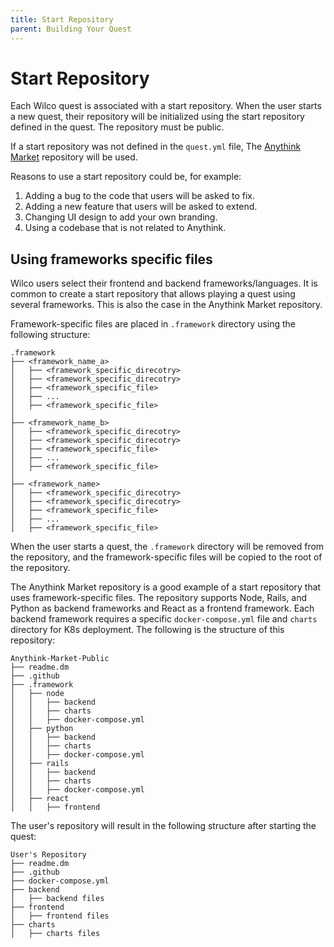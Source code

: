 ```yaml
---
title: Start Repository
parent: Building Your Quest
---
```


# Start Repository

Each Wilco quest is associated with a start repository. When the user starts a new quest, their repository will be initialized using the start repository defined in the quest. The repository must be public.

If a start repository was not defined in the `quest.yml` file, The [Anythink Market] repository will be used.

Reasons to use a start repository could be, for example:
1. Adding a bug to the code that users will be asked to fix.
2. Adding a new feature that users will be asked to extend.
3. Changing UI design to add your own branding.
4. Using a codebase that is not related to Anythink.

## Using frameworks specific files
Wilco users select their frontend and backend frameworks/languages. It is common to create a start repository that allows playing a quest using several frameworks. This is also the case in the Anythink Market repository.

Framework-specific files are placed in `.framework` directory using the following structure:
```
.framework
├── <framework_name_a>
│   ├── <framework_specific_direcotry>
│   ├── <framework_specific_direcotry>
│   ├── <framework_specific_file>
│   ├── ...
│   ├── <framework_specific_file>
│
├── <framework_name_b>
│   ├── <framework_specific_direcotry>
│   ├── <framework_specific_direcotry>
│   ├── <framework_specific_file>
│   ├── ...
│   ├── <framework_specific_file>
│
├── <framework_name>
│   ├── <framework_specific_direcotry>
│   ├── <framework_specific_direcotry>
│   ├── <framework_specific_file>
│   ├── ...
│   ├── <framework_specific_file>
``` 

When the user starts a quest, the `.framework` directory will be removed from the repository, and the framework-specific files will be copied to the root of the repository.

The Anythink Market repository is a good example of a start repository that uses framework-specific files. The repository supports Node, Rails, and Python as backend frameworks and React as a frontend framework. Each backend framework requires a specific `docker-compose.yml` file and `charts` directory for K8s deployment. The following is the structure of this repository:

```
Anythink-Market-Public
├── readme.dm
├── .github
├── .framework
│   ├── node
│   │   ├── backend
│   │   ├── charts
│   │   ├── docker-compose.yml
│   ├── python
│   │   ├── backend
│   │   ├── charts
│   │   ├── docker-compose.yml
│   ├── rails
│   │   ├── backend
│   │   ├── charts
│   │   ├── docker-compose.yml
│   ├── react
│   │   ├── frontend
``` 

The user's repository will result in the following structure after starting the quest:
```
User's Repository
├── readme.dm
├── .github
├── docker-compose.yml
├── backend
│   ├── backend files
├── frontend
│   ├── frontend files
├── charts
│   ├── charts files
```

[Anythink Market]: https://github.com/trywilco/Anythink-Market-Public